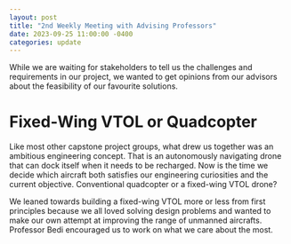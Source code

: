```yaml
---
layout: post
title: "2nd Weekly Meeting with Advising Professors"
date: 2023-09-25 11:00:00 -0400
categories: update
---
```


While we are waiting for stakeholders to tell us the challenges and requirements in our project, we wanted to get opinions from our advisors about the feasibility of our favourite solutions.

# Fixed-Wing VTOL or Quadcopter

Like most other capstone project groups, what drew us together was an ambitious engineering concept.
That is an autonomously navigating drone that can dock itself when it needs to be recharged.
Now is the time we decide which aircraft both satisfies our engineering curiosities and the current objective.
Conventional quadcopter or a fixed-wing VTOL drone?

We leaned towards building a fixed-wing VTOL more or less from first principles because we all loved solving design problems and wanted to make our own attempt at improving the range of unmanned aircrafts.
Professor Bedi encouraged us to work on what we care about the most.
